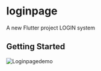 # loginpage

A new Flutter project LOGIN system

## Getting Started

![Loginpagedemo](https://user-images.githubusercontent.com/65438013/195999337-5306a38a-dc82-46aa-863d-7d7904619d09.gif)